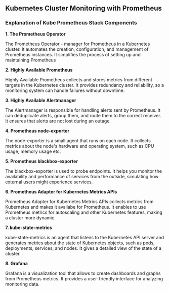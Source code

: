 ## Kubernetes Cluster Monitoring with Prometheus

### Explanation of Kube Prometheus Stack Components

**1. The Prometheus Operator**

The Prometheus Operator - manager for Prometheus in a Kubernetes cluster. It automates the creation, configuration, and management of Prometheus instances. It simplifies the process of setting up and maintaining Prometheus

**2. Highly Available Prometheus**

Highly Available Prometheus collects and stores metrics from different targets in the Kubernetes cluster. It provides redundancy and reliability, so a monitoring system can handle failures without downtime.

**3. Highly Available Alertmanager**

The Alertmanager is responsible for handling alerts sent by Prometheus. It can deduplicate alerts, group them, and route them to the correct receiver. It ensures that alerts are not lost during an outage.

**4. Prometheus node-exporter**

The node-exporter is a small agent that runs on each node. It collects metrics about the node's hardware and operating system, such as CPU usage, memory usage etc.

**5. Prometheus blackbox-exporter**

The blackbox-exporter is used to probe endpoints. It helps you monitor the availability and performance of services from the outside, simulating how external users might experience services.

**6. Prometheus Adapter for Kubernetes Metrics APIs**

Prometheus Adapter for Kubernetes Metrics APIs collects metrics from Kubernetes and makes it availabe for Prometheus. It enables to use Prometheus metrics for autoscaling and other Kubernetes features, making a cluster more dynamic.

**7. kube-state-metrics**

kube-state-metrics is an agent that listens to the Kubernetes API server and generates metrics about the state of Kubernetes objects, such as pods, deployments, services, and nodes. It gives a detailed view of the state of a cluster.

**8. Grafana**

Grafana is a visualization tool that allows to create dashboards and graphs from Prometheus metrics. It provides a user-friendly interface for analyzing monitoring data.
